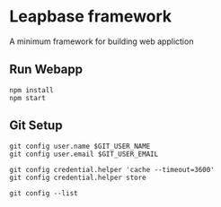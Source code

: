 Leapbase framework
==================

A minimum framework for building web appliction


Run Webapp
----------

```
npm install 
npm start
```


Git Setup
---------
```
git config user.name $GIT_USER_NAME
git config user.email $GIT_USER_EMAIL

git config credential.helper 'cache --timeout=3600'
git config credential.helper store

git config --list
```


